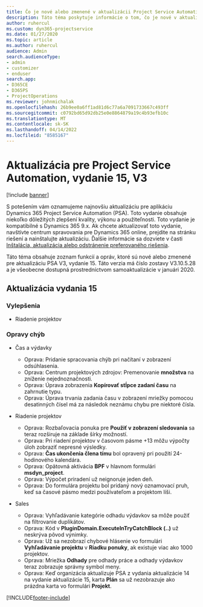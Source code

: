 ```yaml
---
title: Čo je nové alebo zmenené v aktualizácii Project Service Automation, vydanie 15, V3
description: Táto téma poskytuje informácie o tom, čo je nové v aktualizácii Project Service Automation, vydanie 15, V3.
author: ruhercul
ms.custom: dyn365-projectservice
ms.date: 01/27/2020
ms.topic: article
ms.author: ruhercul
audience: Admin
search.audienceType:
- admin
- customizer
- enduser
search.app:
- D365CE
- D365PS
- ProjectOperations
ms.reviewer: johnmichalak
ms.openlocfilehash: 26b9ee0a6ff1ad81d6c77a6a7091733667c493ff
ms.sourcegitcommit: c0792bd65d92db25e0e8864879a19c4b93efb10c
ms.translationtype: MT
ms.contentlocale: sk-SK
ms.lasthandoff: 04/14/2022
ms.locfileid: "8585167"
---
```

# <a name="project-service-automation-update-release-15-v3"></a>Aktualizácia pre Project Service Automation, vydanie 15, V3

[!include [banner](../includes/psa-now-project-operations.md)]

S potešením vám oznamujeme najnovšiu aktualizáciu pre aplikáciu Dynamics 365 Project Service Automation (PSA). Toto vydanie obsahuje niekoľko dôležitých zlepšení kvality, výkonu a použiteľnosti. Toto vydanie je kompatibilné s Dynamics 365 9.x. Ak chcete aktualizovať toto vydanie, navštívte centrum spravovania pre Dynamics 365 online, prejdite na stránku riešení a nainštalujte aktualizáciu. Ďalšie informácie sa dozviete v časti [Inštalácia, aktualizácia alebo odstránenie preferovaného riešenia](/power-platform/admin/install-remove-preferred-solution).

Táto téma obsahuje zoznam funkcií a opráv, ktoré sú nové alebo zmenené pre aktualizáciu PSA V3, vydanie 15. Táto verzia má číslo zostavy V3.10.5.28 a je všeobecne dostupná prostredníctvom samoaktualizácie v januári 2020.

## <a name="update-release-15"></a>Aktualizácia vydania 15 

### <a name="enhancements"></a>Vylepšenia

- Riadenie projektov

### <a name="bug-fixes"></a>Opravy chýb

- Čas a výdavky

  - Oprava: Pridanie spracovania chýb pri načítaní v zobrazení odsúhlasenia.
  - Oprava: Centrum projektových zdrojov: Premenovanie **množstva** na zníženie nejednoznačnosti.
  - Oprava: Úprava zobrazenia **Kopírovať stĺpce zadaní času** na zahrnutie typu.
  - Oprava: Úprava trvania zadania času v zobrazení mriežky pomocou desatinných čísel má za následok neznámu chybu pre niektoré čísla.

- Riadenie projektov

  - Oprava: Rozbaľovacia ponuka pre **Použiť v zobrazení sledovania** sa teraz rozširuje na základe šírky možností.
  - Oprava: Pri riadení projektov v časovom pásme +13 môžu výpočty úloh zobraziť nepresné výsledky.
  - Oprava: **Čas ukončenia člena tímu** bol opravený pri použití 24-hodinového kalendára.
  - Oprava: Opätovná aktivácia **BPF** v hlavnom formulári **msdyn_project**.
  - Oprava: Výpočet priradení už neignoruje jeden deň.
  - Oprava: Do formulára projektu bol pridaný nový oznamovací pruh, keď sa časové pásmo medzi používateľom a projektom líši.

- Sales

  - Oprava: Vyhľadávanie kategórie odhadu výdavkov sa môže použiť na filtrovanie duplikátov.
  - Oprava: Kód v **PluginDomain.ExecuteInTryCatchBlock (..)** už neskrýva pôvod výnimky.
  - Oprava: Už sa nezobrazí chybové hlásenie vo formulári **Vyhľadávanie projektu** v **Riadku ponuky**, ak existuje viac ako 1000 projektov.
  - Oprava: Mriežka **Odhady** pre odhady práce a odhady výdavkov teraz zobrazuje správny symbol meny.
  - Oprava: Keď organizácia aktualizuje PSA z vydania aktualizácie 14 na vydanie aktualizácie 15, karta **Plán** sa už nezobrazuje ako prázdna karta vo formulári **Projekt**.


[!INCLUDE[footer-include](../includes/footer-banner.md)]
